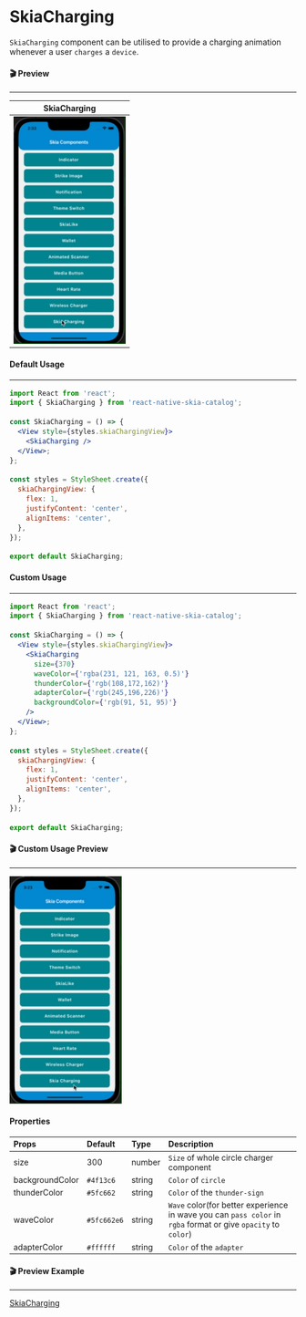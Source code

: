 # SkiaCharging

`SkiaCharging` component can be utilised to provide a charging animation whenever a user `charges` a `device`.

#### 🎬 Preview

---

|             SkiaCharging             |
| :----------------------------------: |
| ![alt tag](/assets/SkiaCharging.gif) |

#### Default Usage

---

```jsx
import React from 'react';
import { SkiaCharging } from 'react-native-skia-catalog';

const SkiaCharging = () => {
  <View style={styles.skiaChargingView}>
    <SkiaCharging />
  </View>;
};

const styles = StyleSheet.create({
  skiaChargingView: {
    flex: 1,
    justifyContent: 'center',
    alignItems: 'center',
  },
});

export default SkiaCharging;
```

#### Custom Usage

---

```jsx
import React from 'react';
import { SkiaCharging } from 'react-native-skia-catalog';

const SkiaCharging = () => {
  <View style={styles.skiaChargingView}>
    <SkiaCharging
      size={370}
      waveColor={'rgba(231, 121, 163, 0.5)'}
      thunderColor={'rgb(108,172,162)'}
      adapterColor={'rgb(245,196,226)'}
      backgroundColor={'rgb(91, 51, 95)'}
    />
  </View>;
};

const styles = StyleSheet.create({
  skiaChargingView: {
    flex: 1,
    justifyContent: 'center',
    alignItems: 'center',
  },
});

export default SkiaCharging;
```

#### 🎬 Custom Usage Preview

---

![alt tag](/assets/CustomUsageOfSkiaCharging.gif)

#### Properties

| Props           | Default     | Type   | Description                                                                                                    |
| :-------------- | :---------- | :----- | :------------------------------------------------------------------------------------------------------------- |
| size            | 300         | number | `Size` of whole circle charger component                                                                       |
| backgroundColor | `#4f13c6`   | string | `Color` of `circle`                                                                                            |
| thunderColor    | `#5fc662`   | string | `Color` of the `thunder-sign`                                                                                  |
| waveColor       | `#5fc662e6` | string | `Wave` color(for better experience in wave you can `pass color` in `rgba` format or give `opacity` to `color`) |
| adapterColor    | `#ffffff`   | string | `Color` of the `adapter`                                                                                       |

#### 🎬 Preview Example

---

[SkiaCharging](/example/src/modules/SkiaCharging/SkiaChargingScreen.tsx)
